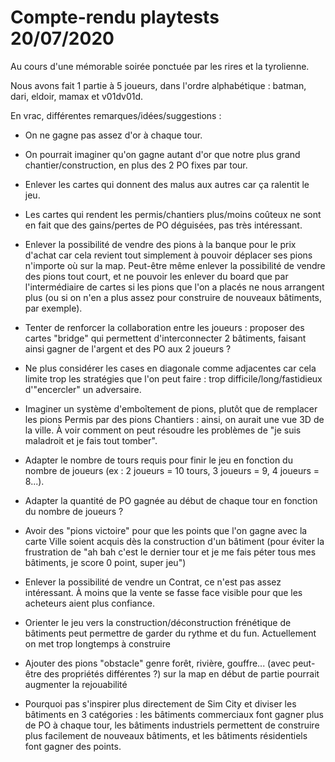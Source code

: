 # Compte-rendu playtests 20/07/2020

Au cours d'une mémorable soirée ponctuée par les rires et la tyrolienne.

Nous avons fait 1 partie à 5 joueurs, dans l'ordre alphabétique : batman, dari, eldoir, mamax et v01dv01d.

En vrac, différentes remarques/idées/suggestions :

- On ne gagne pas assez d'or à chaque tour.

- On pourrait imaginer qu'on gagne autant d'or que notre plus grand chantier/construction, en plus des 2 PO fixes par tour.

- Enlever les cartes qui donnent des malus aux autres car ça ralentit le jeu.

- Les cartes qui rendent les permis/chantiers plus/moins coûteux ne sont en fait que des gains/pertes de PO déguisées, pas très intéressant.

- Enlever la possibilité de vendre des pions à la banque pour le prix d'achat car cela revient tout simplement à pouvoir déplacer ses pions n'importe où sur la map. Peut-être même enlever la possibilité de vendre des pions tout court, et ne pouvoir les enlever du board que par l'intermédiaire de cartes si les pions que l'on a placés ne nous arrangent plus (ou si on n'en a plus assez pour construire de nouveaux bâtiments, par exemple).

- Tenter de renforcer la collaboration entre les joueurs : proposer des cartes "bridge" qui permettent d'interconnecter 2 bâtiments, faisant ainsi gagner de l'argent et des PO aux 2 joueurs ?

- Ne plus considérer les cases en diagonale comme adjacentes car cela limite trop les stratégies que l'on peut faire : trop difficile/long/fastidieux d'"encercler" un adversaire.

- Imaginer un système d'emboîtement de pions, plutôt que de remplacer les pions Permis par des pions Chantiers : ainsi, on aurait une vue 3D de la ville. À voir comment on peut résoudre les problèmes de "je suis maladroit et je fais tout tomber".

- Adapter le nombre de tours requis pour finir le jeu en fonction du nombre de joueurs (ex : 2 joueurs = 10 tours, 3 joueurs = 9, 4 joueurs = 8...).

- Adapter la quantité de PO gagnée au début de chaque tour en fonction du nombre de joueurs ?

- Avoir des "pions victoire" pour que les points que l'on gagne avec la carte Ville soient acquis dès la construction d'un bâtiment (pour éviter la frustration de "ah bah c'est le dernier tour et je me fais péter tous mes bâtiments, je score 0 point, super jeu")

- Enlever la possibilité de vendre un Contrat, ce n'est pas assez intéressant. À moins que la vente se fasse face visible pour que les acheteurs aient plus confiance.

- Orienter le jeu vers la construction/déconstruction frénétique de bâtiments peut permettre de garder du rythme et du fun. Actuellement on met trop longtemps à construire

- Ajouter des pions "obstacle" genre forêt, rivière, gouffre... (avec peut-être des propriétés différentes ?) sur la map en début de partie pourrait augmenter la rejouabilité

- Pourquoi pas s'inspirer plus directement de Sim City et diviser les bâtiments en 3 catégories : les bâtiments commerciaux font gagner plus de PO à chaque tour, les bâtiments industriels permettent de construire plus facilement de nouveaux bâtiments, et les bâtiments résidentiels font gagner des points.
